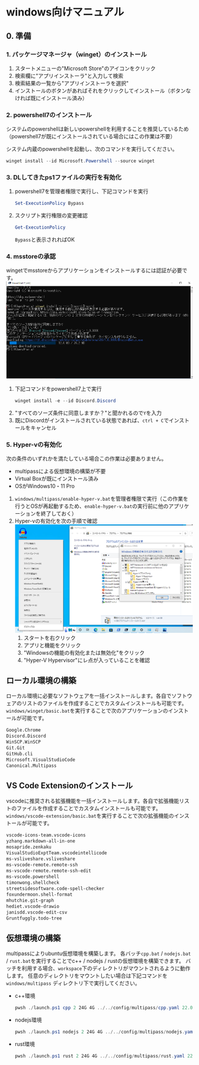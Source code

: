 # windows向けマニュアル

## 0. 準備
### 1. パッケージマネージャ（winget）のインストール
1. スタートメニューの"Microsoft Store"のアイコンをクリック
2. 検索欄に"アプリインストーラ"と入力して検索
3. 検索結果の一覧から"アプリインストーラを選択"
4. インストールのボタンがあればそれをクリックしてインストール（ボタンなければ既にインストール済み）


### 2. powershell7のインストール
システムのpowershellは新しいpowershellを利用することを推奨しているため（powershell7が既にインストールされている場合にはこの作業は不要）

システム内蔵のpowershellを起動し、次のコマンドを実行してください。
```powershell
winget install --id Microsoft.Powershell --source winget
```

### 3. DLしてきたps1ファイルの実行を有効化

1. powershell7を管理者権限で実行し、下記コマンドを実行
    ```powershell  
    Set-ExecutionPolicy Bypass
    ```
2. スクリプト実行権限の変更確認
    ```powershell
    Get-ExecutionPolicy
    ```
    `Bypass`と表示されればOK


### 4. msstoreの承認
wingetでmsstoreからアプリケーションをインストールするには認証が必要です。
![msstoreの承認](./img/msstore-approve.png)

1. 下記コマンドをpowershell7上で実行
    ```powershell
    winget install -e --id Discord.Discord
    ``` 
2. "すべてのソーズ条件に同意しますか？"と聞かれるので`Y`を入力
3. 既にDiscordがインストールされている状態であれば、`ctrl + C`でインストールをキャンセル
### 5. Hyper-vの有効化
次の条件のいずれかを満たしている場合この作業は必要ありません。

- multipassによる仮想環境の構築が不要
- Virtual Boxが既にインストール済み
- OSがWindows10・11 Pro

1. `windows/multipass/enable-hyper-v.bat`を管理者権限で実行（この作業を行うとOSが再起動するため、`enable-hyper-v.bat`の実行前に他のアプリケーションを終了しておく）
2. Hyper-vの有効化を次の手順で確認
![Hyper-vの有効化確認](./img/hyperv-enable-check.png)
    1. スタートを右クリック
    2. アプリと機能をクリック
    3. "Windowsの機能の有効化または無効化"をクリック
    4. "Hyper-V Hypervisor"にレ点が入っていることを確認
## ローカル環境の構築
ローカル環境に必要なソフトウェアを一括インストールします。各自でソフトウェアのリストのファイルを作成することでカスタムインストールも可能です。`windows/winget/basic.bat`を実行することで次のアプリケーションのインストールが可能です。
```
Google.Chrome
Discord.Discord
WinSCP.WinSCP
Git.Git
GitHub.cli
Microsoft.VisualStudioCode
Canonical.Multipass
```
## VS Code Extensionのインストール
vscodeに推奨される拡張機能を一括インストールします。各自で拡張機能リストのファイルを作成することでカスタムインストールも可能です。`windows/vscode-extension/basic.bat`を実行することで次の拡張機能のインストールが可能です。
```
vscode-icons-team.vscode-icons
yzhang.markdown-all-in-one
mosapride.zenkaku
VisualStudioExptTeam.vscodeintellicode
ms-vsliveshare.vsliveshare
ms-vscode-remote.remote-ssh
ms-vscode-remote.remote-ssh-edit
ms-vscode.powershell
timonwong.shellcheck
streetsidesoftware.code-spell-checker
foxundermoon.shell-format
mhutchie.git-graph
hediet.vscode-drawio
janisdd.vscode-edit-csv
Gruntfuggly.todo-tree
```


## 仮想環境の構築
multipassによりubuntu仮想環境を構築します。
各バッチ`cpp.bat` / `nodejs.bat` / `rust.bat`を実行することでc++ / nodejs / rustの仮想環境を構築できます。
バッチを利用する場合、`workspace`下のディレクトリがマウントされるように動作します。
任意のディレクトリをマウントしたい場合は下記コマンドを`windows/multipass` ディレクトリ下で実行してください。
- c++環境
    ```powershell
    pwsh ./launch.ps1 cpp 2 24G 4G ../../config/multipass/cpp.yaml 22.04 <マウント対象フォルダへのローカル環境のフルパス> <マウントされるディレクトリへの仮想環境のフルパス>
    ```
- nodejs環境
    ```powershell
    pwsh ./launch.ps1 nodejs 2 24G 4G ../../config/multipass/nodejs.yaml 22.04 <マウント対象フォルダへのローカル環境のフルパス> <マウントされるディレクトリへの仮想環境のフルパス>
    ```
- rust環境
    ```powershell
    pwsh ./launch.ps1 rust 2 24G 4G ../../config/multipass/rust.yaml 22.04 <マウント対象フォルダへのローカル環境のフルパス> <マウントされるディレクトリへの仮想環境のフルパス>
    ```
